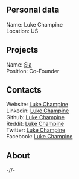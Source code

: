 ## Personal data   
Name: Luke Champine  
Location: US  
## Projects
Name: [Sia](../projects/sia.md)   
Position: Co-Founder
## Contacts
Website: [Luke Champine](http://lukechampine.com/)  
Linkedin: [Luke Champine](https://www.linkedin.com/in/lukechampine/)  
Github: [Luke Champine](https://github.com/lukechampine)  
Reddit: [Luke Champine](https://www.reddit.com/user/sia_nemo)  
Twitter: [Luke Champine](https://twitter.com/lukechampine)  
Facebook: [Luke Champine](https://www.facebook.com/Phoneme)    
## About
-//-
